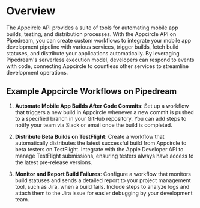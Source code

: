 # Overview

The Appcircle API provides a suite of tools for automating mobile app builds, testing, and distribution processes. With the Appcircle API on Pipedream, you can create custom workflows to integrate your mobile app development pipeline with various services, trigger builds, fetch build statuses, and distribute your applications automatically. By leveraging Pipedream's serverless execution model, developers can respond to events with code, connecting Appcircle to countless other services to streamline development operations.

## Example Appcircle Workflows on Pipedream

1. **Automate Mobile App Builds After Code Commits**: Set up a workflow that triggers a new build in Appcircle whenever a new commit is pushed to a specified branch in your GitHub repository. You can add steps to notify your team via Slack or email once the build is completed.

2. **Distribute Beta Builds on TestFlight**: Create a workflow that automatically distributes the latest successful build from Appcircle to beta testers on TestFlight. Integrate with the Apple Developer API to manage TestFlight submissions, ensuring testers always have access to the latest pre-release versions.

3. **Monitor and Report Build Failures**: Configure a workflow that monitors build statuses and sends a detailed report to your project management tool, such as Jira, when a build fails. Include steps to analyze logs and attach them to the Jira issue for easier debugging by your development team.
